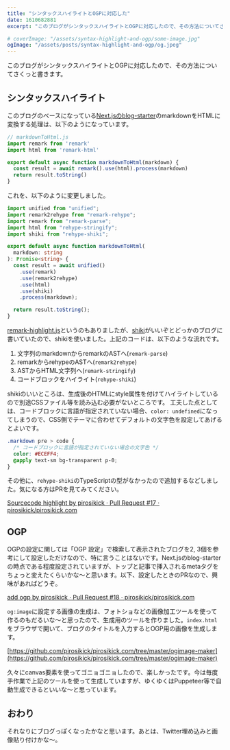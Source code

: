 ```yaml
---
title: "シンタックスハイライトとOGPに対応した"
date: 1610682881
excerpt: "このブログがシンタックスハイライトとOGPに対応したので、その方法についてさくっと書きます。"

# coverImage: "/assets/syntax-highlight-and-ogp/some-image.jpg"
ogImage: "/assets/posts/syntax-highlight-and-ogp/og.jpeg"
---
```


このブログがシンタックスハイライトとOGPに対応したので、その方法についてさくっと書きます。

## シンタックスハイライト

このブログのベースになっている[Next.jsのblog-starter](https://github.com/vercel/next.js/tree/canary/examples/blog-starter)のmarkdownをHTMLに変換する処理は、以下のようになっています。

```js
// markdownToHtml.js
import remark from 'remark'
import html from 'remark-html'

export default async function markdownToHtml(markdown) {
  const result = await remark().use(html).process(markdown)
  return result.toString()
}
```

これを、以下のように変更しました。

```ts
import unified from "unified";
import remark2rehype from "remark-rehype";
import remark from "remark-parse";
import html from "rehype-stringify";
import shiki from "rehype-shiki";

export default async function markdownToHtml(
  markdown: string
): Promise<string> {
  const result = await unified()
    .use(remark)
    .use(remark2rehype)
    .use(html)
    .use(shiki)
    .process(markdown);

  return result.toString();
}
```

[remark-highlight.js](https://github.com/remarkjs/remark-highlight.js)というのもありましたが、[shiki](https://shiki.matsu.io/)がいいぞとどっかのブログに書いていたので、shikiを使いました。上記のコードは、以下のような流れです。

1. 文字列のmarkdownからremarkのASTへ(`remark-parse`)
2. remarkからrehypeのASTへ(`remark2rehype`)
3. ASTからHTML文字列へ(`remark-stringify`)
4. コードブロックをハイライト(`rehype-shiki`)

shikiのいいところは、生成後のHTMLにstyle属性を付けてハイライトしているので別途CSSファイル等を読み込む必要がないところです。
工夫した点としては、コードブロックに言語が指定されていない場合、`color: undefined`になってしまうので、CSS側でテーマに合わせてデフォルトの文字色を設定してあげるとよいです。

```css
.markdown pre > code {
  /* コードブロックに言語が指定されていない場合の文字色 */
  color: #ECEFF4;
  @apply text-sm bg-transparent p-0;
}
```

その他に、`rehype-shiki`のTypeScriptの型がなかったので追加するなどしました。気になる方はPRを見てみてください。

[Sourcecode highlight by pirosikick · Pull Request #17 · pirosikick/pirosikick.com](https://github.com/pirosikick/pirosikick.com/pull/17)

## OGP

OGPの設定に関しては「OGP 設定」で検索して表示されたブログを2, 3個を参考にして設定しただけなので、特に言うことはないです。Next.jsのblog-starterの時点である程度設定されていますが、トップと記事で挿入されるmetaタグをちょっと変えたくらいかな〜と思います。以下、設定したときのPRなので、興味があればどうぞ。

[add ogp by pirosikick · Pull Request #18 · pirosikick/pirosikick.com](https://github.com/pirosikick/pirosikick.com/pull/18)

`og:image`に設定する画像の生成は、フォトショなどの画像加工ツールを使って作るのもだるいな〜と思ったので、生成用のツールを作りました。`index.html`をブラウザで開いて、ブログのタイトルを入力するとOGP用の画像を生成します。

[https://github.com/pirosikick/pirosikick.com/tree/master/ogimage-maker](https://github.com/pirosikick/pirosikick.com/tree/master/ogimage-maker)

久々にcanvas要素を使ってゴニョゴニョしたので、楽しかったです。今は毎度手作業で上記のツールを使って生成していますが、ゆくゆくはPuppeteer等で自動生成できるといいな〜と思っています。

## おわり

それなりにブログっぽくなったかなと思います。あとは、Twitter埋め込みと画像貼り付けかな〜。


